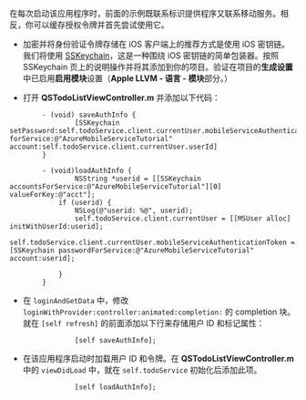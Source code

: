 
在每次启动该应用程序时，前面的示例既联系标识提供程序又联系移动服务。相反，你可以缓存授权令牌并首先尝试使用它。

* 加密并将身份验证令牌存储在 iOS 客户端上的推荐方式是使用 iOS 密钥链。我们将使用 [SSKeychain](https://github.com/soffes/sskeychain)，这是一种围绕 iOS 密钥链的简单包装器。按照 SSKeychain 页上的说明操作并将其添加到你的项目。验证在项目的**生成设置**中已启用**启用模块**设置（**Apple LLVM - 语言 - 模块**部分。）

* 打开 **QSTodoListViewController.m** 并添加以下代码：

```
        - (void) saveAuthInfo {
                [SSKeychain setPassword:self.todoService.client.currentUser.mobileServiceAuthenticationToken forService:@"AzureMobileServiceTutorial" account:self.todoService.client.currentUser.userId]
        }

        - (void)loadAuthInfo {
                NSString *userid = [[SSKeychain accountsForService:@"AzureMobileServiceTutorial"][0] valueForKey:@"acct"];
            if (userid) {
                NSLog(@"userid: %@", userid);
                self.todoService.client.currentUser = [[MSUser alloc] initWithUserId:userid];
                 self.todoService.client.currentUser.mobileServiceAuthenticationToken = [SSKeychain passwordForService:@"AzureMobileServiceTutorial" account:userid];

            }
        }
```

* 在 `loginAndGetData` 中，修改 `loginWithProvider:controller:animated:completion:` 的 completion 块。就在 `[self refresh]` 的前面添加以下行来存储用户 ID 和标记属性：

```
                [self saveAuthInfo];
```

* 在该应用程序启动时加载用户 ID 和令牌。在 **QSTodoListViewController.m** 中的 `viewDidLoad` 中，就在 `self.todoService` 初始化后添加此项。

```
                [self loadAuthInfo];
```

<!---HONumber=Mooncake_0919_2016-->